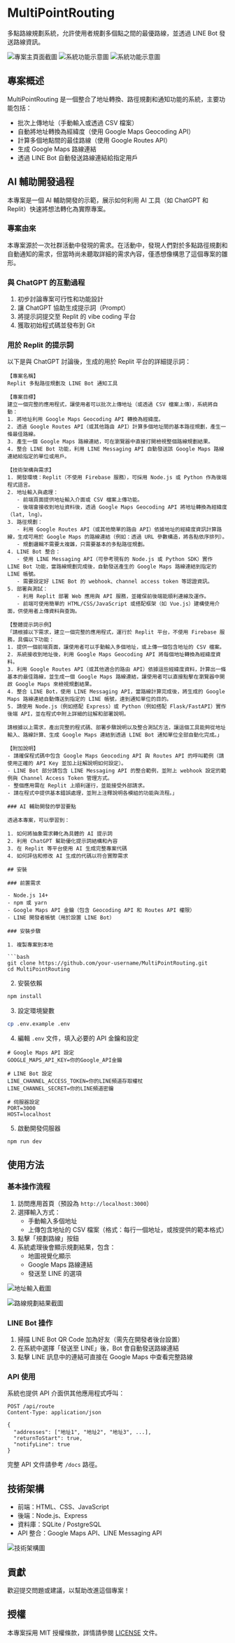 # MultiPointRouting

多點路線規劃系統，允許使用者規劃多個點之間的最優路線，並透過 LINE Bot 發送路線資訊。

![專案主頁面截圖](screenshots/1.png)
![系統功能示意圖](screenshots/3.png)
![系統功能示意圖](screenshots/4.png)

## 專案概述

MultiPointRouting 是一個整合了地址轉換、路徑規劃和通知功能的系統，主要功能包括：

- 批次上傳地址（手動輸入或透過 CSV 檔案）
- 自動將地址轉換為經緯度（使用 Google Maps Geocoding API）
- 計算多個地點間的最佳路線（使用 Google Routes API）
- 生成 Google Maps 路線連結
- 透過 LINE Bot 自動發送路線連結給指定用戶

## AI 輔助開發過程

本專案是一個 AI 輔助開發的示範，展示如何利用 AI 工具（如 ChatGPT 和 Replit）快速將想法轉化為實際專案。

### 專案由來

本專案源於一次社群活動中發現的需求。在活動中，發現人們對於多點路徑規劃和自動通知的需求，但當時尚未聽取詳細的需求內容，僅憑想像構思了這個專案的雛形。

### 與 ChatGPT 的互動過程

1. 初步討論專案可行性和功能設計
2. 讓 ChatGPT 協助生成提示詞（Prompt）
3. 將提示詞提交至 Replit 的 vibe coding 平台
4. 獲取初始程式碼並發布到 Git

### 用於 Replit 的提示詞

以下是與 ChatGPT 討論後，生成的用於 Replit 平台的詳細提示詞：

```
【專案名稱】
Replit 多點路徑規劃及 LINE Bot 通知工具

【專案目標】
建立一個完整的應用程式，讓使用者可以批次上傳地址（或透過 CSV 檔案上傳），系統將自動：
1. 將地址利用 Google Maps Geocoding API 轉換為經緯度。
2. 透過 Google Routes API（或其他路由 API）計算多個地址間的基本路徑規劃，產生一條最佳路線。
3. 產生一個 Google Maps 路線連結，可在瀏覽器中直接打開檢視整個路線規劃結果。
4. 整合 LINE Bot 功能，利用 LINE Messaging API 自動發送該 Google Maps 路線連結給指定的單位或用戶。

【技術架構與需求】
1. 開發環境：Replit（不使用 Firebase 服務），可採用 Node.js 或 Python 作為後端程式語言。
2. 地址輸入與處理：
   - 前端頁面提供地址輸入介面或 CSV 檔案上傳功能。
   - 後端會接收到地址資料後，透過 Google Maps Geocoding API 將地址轉換為經緯度（lat, lng）。
3. 路徑規劃：
   - 利用 Google Routes API（或其他簡單的路由 API）依據地址的經緯度資訊計算路線，生成可用於 Google Maps 的路線連結（例如：透過 URL 參數構造，將各點依序排列）。
   - 規劃邏輯不需要太複雜，只需要基本的多點路徑規劃。
4. LINE Bot 整合：
   - 使用 LINE Messaging API（可參考現有的 Node.js 或 Python SDK）實作 LINE Bot 功能，當路線規劃完成後，自動發送產生的 Google Maps 路線連結到指定的 LINE 帳號。
   - 需要設定好 LINE Bot 的 webhook、channel access token 等認證資訊。
5. 部署與測試：
   - 利用 Replit 部署 Web 應用與 API 服務，並確保前後端能順利連線及運作。
   - 前端可使用簡單的 HTML/CSS/JavaScript 或搭配框架（如 Vue.js）建構使用介面，供使用者上傳資料與查詢。

【整體提示詞示例】
「請根據以下需求，建立一個完整的應用程式，運行於 Replit 平台，不使用 Firebase 服務，具備以下功能：
1. 提供一個前端頁面，讓使用者可以手動輸入多個地址，或上傳一個包含地址的 CSV 檔案。
2. 系統接收到地址後，利用 Google Maps Geocoding API 將每個地址轉換為經緯度資料。
3. 利用 Google Routes API（或其他適合的路由 API）依據這些經緯度資料，計算出一條基本的最佳路線，並生成一個 Google Maps 路線連結，讓使用者可以直接點擊在瀏覽器中開啟 Google Maps 來檢視規劃結果。
4. 整合 LINE Bot，使用 LINE Messaging API，當路線計算完成後，將生成的 Google Maps 路線連結自動傳送到指定的 LINE 帳號，達到通知單位的目的。
5. 請使用 Node.js（例如搭配 Express）或 Python（例如搭配 Flask/FastAPI）實作後端 API，並在程式中附上詳細的註解和部署說明。

請根據以上需求，產出完整的程式碼、部署步驟說明以及整合測試方法，讓這個工具能夠從地址輸入、路線計算、生成 Google Maps 連結到透過 LINE Bot 通知單位全部自動化完成。」

【附加說明】
- 請確保程式碼中包含 Google Maps Geocoding API 與 Routes API 的呼叫範例（請使用正確的 API Key 並加上註解說明如何設定）。
- LINE Bot 部分請包含 LINE Messaging API 的整合範例，並附上 webhook 設定的範例與 Channel Access Token 管理方式。
- 整個應用需在 Replit 上順利運行，並能接受外部請求。
- 請在程式中提供基本錯誤處理，並附上注釋說明各模組的功能與流程。」

### AI 輔助開發的學習要點

透過本專案，可以學習到：

1. 如何將抽象需求轉化為具體的 AI 提示詞
2. 利用 ChatGPT 幫助優化提示詞結構和內容
3. 在 Replit 等平台使用 AI 生成完整專案代碼
4. 如何評估和修改 AI 生成的代碼以符合實際需求

## 安裝

### 前置需求

- Node.js 14+
- npm 或 yarn
- Google Maps API 金鑰（包含 Geocoding API 和 Routes API 權限）
- LINE 開發者帳號（用於設置 LINE Bot）

### 安裝步驟

1. 複製專案到本地

```bash
git clone https://github.com/your-username/MultiPointRouting.git
cd MultiPointRouting
```

2. 安裝依賴

```bash
npm install
```

3. 設定環境變數

```bash
cp .env.example .env
```

4. 編輯 `.env` 文件，填入必要的 API 金鑰和設定

```
# Google Maps API 設定
GOOGLE_MAPS_API_KEY=你的Google_API金鑰

# LINE Bot 設定
LINE_CHANNEL_ACCESS_TOKEN=你的LINE頻道存取權杖
LINE_CHANNEL_SECRET=你的LINE頻道密鑰

# 伺服器設定
PORT=3000
HOST=localhost
```

5. 啟動開發伺服器

```bash
npm run dev
```

## 使用方法

### 基本操作流程

1. 訪問應用首頁（預設為 `http://localhost:3000`）
2. 選擇輸入方式：
   - 手動輸入多個地址
   - 上傳包含地址的 CSV 檔案（格式：每行一個地址，或按提供的範本格式）
3. 點擊「規劃路線」按鈕
4. 系統處理後會顯示規劃結果，包含：
   - 地圖視覺化顯示
   - Google Maps 路線連結
   - 發送至 LINE 的選項

![地址輸入截圖](screenshots/5.png)

![路線規劃結果截圖](screenshots/2.png)

### LINE Bot 操作

1. 掃描 LINE Bot QR Code 加為好友（需先在開發者後台設置）
2. 在系統中選擇「發送至 LINE」後，Bot 會自動發送路線連結
3. 點擊 LINE 訊息中的連結可直接在 Google Maps 中查看完整路線


### API 使用

系統也提供 API 介面供其他應用程式呼叫：

```
POST /api/route
Content-Type: application/json

{
  "addresses": ["地址1", "地址2", "地址3", ...],
  "returnToStart": true,
  "notifyLine": true
}
```

完整 API 文件請參考 `/docs` 路徑。

## 技術架構

- 前端：HTML、CSS、JavaScript
- 後端：Node.js、Express
- 資料庫：SQLite / PostgreSQL
- API 整合：Google Maps API、LINE Messaging API

![技術架構圖](screenshots/tech_architecture.png)

## 貢獻

歡迎提交問題或建議，以幫助改進這個專案！

## 授權

本專案採用 MIT 授權條款，詳情請參閱 [LICENSE](LICENSE) 文件。 